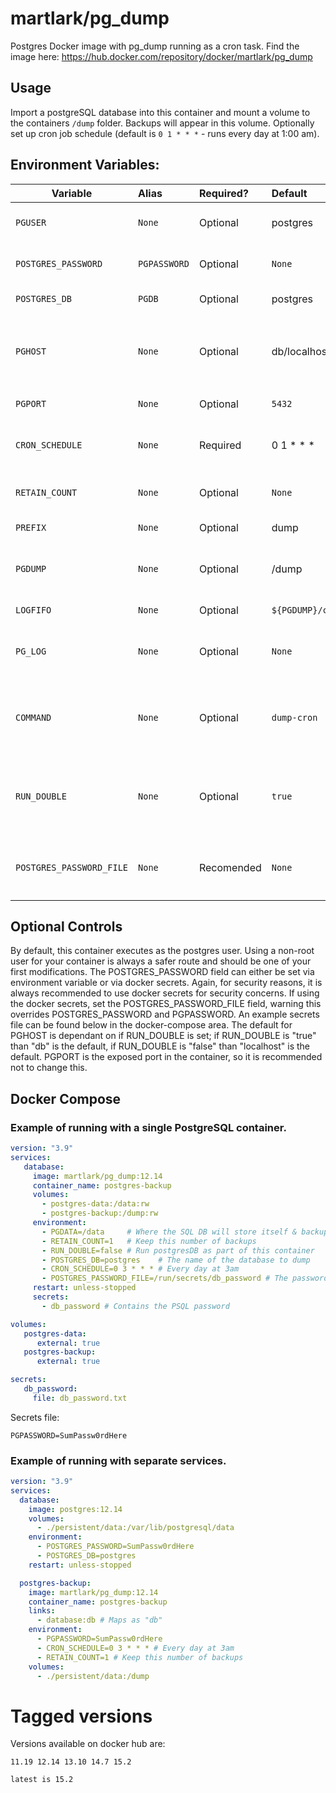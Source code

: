 martlark/pg_dump
================

Postgres Docker image with pg_dump running as a cron task. Find the image
here: https://hub.docker.com/repository/docker/martlark/pg_dump

## Usage

Import a postgreSQL database into this container and mount a volume to the containers `/dump` folder. 
Backups will appear in this volume. Optionally set up cron job schedule (default is `0 1 * * *` - 
runs every day at 1:00 am).

## Environment Variables:

| Variable                 | Alias        | Required?  | Default               | Description                                                                   |
|--------------------------|:-------------|:-----------|:----------------------|:------------------------------------------------------------------------------|
| `PGUSER`                 | `None`       | Optional   | postgres              | The user for accessing the database                                           |
| `POSTGRES_PASSWORD`      | `PGPASSWORD` | Optional   | `None`                | The password for accessing the database                                       |
| `POSTGRES_DB`            | `PGDB`       | Optional   | postgres              | The name of the database                                                      |
| `PGHOST`                 | `None`       | Optional   | db/localhost | The hostname of the database. `db` is the default if RUN_DOUBLE, `localhost` otherwise |
| `PGPORT`                 | `None`       | Optional   | `5432`                | The port for the database                                                     |
| `CRON_SCHEDULE`          | `None`       | Required   | 0 1 * * *             | The cron schedule at which to run the pg_dump                                 |
| `RETAIN_COUNT`           | `None`       | Optional   | `None`                | Optionally, a number to retain, delete older files                            |
| `PREFIX`                 | `None`       | Optional   | dump                  | Optionally, prefix for dump files                                             |
| `PGDUMP`                 | `None`       | Optional   | /dump                 | Optionally, define a different location to dump your backups.                 |
| `LOGFIFO`                | `None`       | Optional   | `${PGDUMP}/cron.fifo` | Location to write cron logs to.                                               |
| `PG_LOG`                 | `None`       | Optional   | `None`                | Optionally, set any value to view this env inside of the container            |
| `COMMAND`                | `None`       | Optional   | `dump-cron` | Options: `dump` dumps the database and exit, `dump-cron` creates a cron job and runs    |
| `RUN_DOUBLE`             | `None`       | Optional   | `true`        | "true" does not enable the PostgreSQL database within this container, "false" does    |
| `POSTGRES_PASSWORD_FILE` | `None`       | Recomended | `None`                | Location of the password file. Overrides `POSTGRES_PASSWORD` and `PGPASSWORD` |

## Optional Controls

By default, this container executes as the postgres user. Using a non-root user for your container
is always a safer route and should be one of your first modifications. The POSTGRES_PASSWORD field can 
either be set via environment variable or via docker secrets. Again, for security reasons, it is
always recommended to use docker secrets for security concerns. If using the docker secrets, set the
POSTGRES_PASSWORD_FILE field, warning this overrides POSTGRES_PASSWORD and PGPASSWORD. An example secrets 
file can be found below in the docker-compose area. The default for PGHOST is dependant on if RUN_DOUBLE 
is set; if RUN_DOUBLE is "true" than "db" is the default, if RUN_DOUBLE is "false" than "localhost" is
the default. PGPORT is the exposed port in the container, so it is recommended not to change this. 

## Docker Compose

### Example of running with a single PostgreSQL container.

```yaml
version: "3.9"
services:
   database:
     image: martlark/pg_dump:12.14
     container_name: postgres-backup
     volumes:
       - postgres-data:/data:rw
       - postgres-backup:/dump:rw
     environment:
       - PGDATA=/data     # Where the SQL DB will store itself & backups will dump
       - RETAIN_COUNT=1   # Keep this number of backups
       - RUN_DOUBLE=false # Run postgresDB as part of this container
       - POSTGRES_DB=postgres    # The name of the database to dump
       - CRON_SCHEDULE=0 3 * * * # Every day at 3am
       - POSTGRES_PASSWORD_FILE=/run/secrets/db_password # The password file
     restart: unless-stopped
     secrets:
       - db_password # Contains the PSQL password

volumes:
   postgres-data:
      external: true
   postgres-backup:
      external: true

secrets:
   db_password:
     file: db_password.txt
```

Secrets file:
```text
PGPASSWORD=SumPassw0rdHere
```

### Example of running with separate services.

```yaml
version: "3.9"
services:
  database:
    image: postgres:12.14
    volumes:
      - ./persistent/data:/var/lib/postgresql/data
    environment:
      - POSTGRES_PASSWORD=SumPassw0rdHere
      - POSTGRES_DB=postgres
    restart: unless-stopped

  postgres-backup:
    image: martlark/pg_dump:12.14
    container_name: postgres-backup
    links:
      - database:db # Maps as "db"
    environment:
      - PGPASSWORD=SumPassw0rdHere
      - CRON_SCHEDULE=0 3 * * * # Every day at 3am
      - RETAIN_COUNT=1 # Keep this number of backups
    volumes:
      - ./persistent/data:/dump
```

Tagged versions
===============

Versions available on docker hub are:

    11.19 12.14 13.10 14.7 15.2
	
    latest is 15.2

